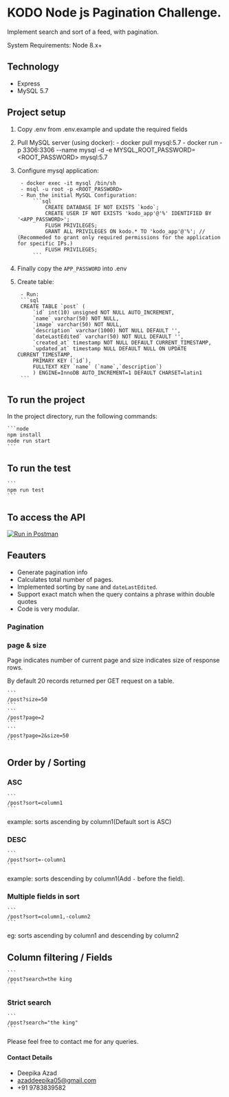 # KODO Node js Pagination Challenge.
Implement search and sort of a feed, with pagination. 

System Requirements: Node 8.x+

## Technology

* Express
* MySQL 5.7

## Project setup

1. Copy .env from .env.example and update the required fields

2. Pull MySQL server (using docker):
        - docker pull mysql:5.7
        - docker run -p 3306:3306 --name mysql -d -e MYSQL_ROOT_PASSWORD=<ROOT_PASSWORD> mysql:5.7

3. Configure mysql application:

        - docker exec -it mysql /bin/sh
        - msql -u root -p <ROOT_PASSWORD>
        - Run the initial MySQL Configuration:
            ```sql
                CREATE DATABASE IF NOT EXISTS `kodo`;
                CREATE USER IF NOT EXISTS 'kodo_app'@'%' IDENTIFIED BY '<APP_PASSWORD>';
                FLUSH PRIVILEGES;
                GRANT ALL PRIVILEGES ON kodo.* TO 'kodo_app'@'%'; // (Recommeded to grant only required permissions for the application for specific IPs.)
                FLUSH PRIVILEGES;
            ```

4. Finally copy the `APP_PASSWORD` into .env
5. Create table:

        - Run: 
        ```sql
        CREATE TABLE `post` (
            `id` int(10) unsigned NOT NULL AUTO_INCREMENT,
            `name` varchar(50) NOT NULL,
            `image` varchar(50) NOT NULL,
            `description` varchar(1000) NOT NULL DEFAULT '',
            `dateLastEdited` varchar(50) NOT NULL DEFAULT '',
            `created_at` timestamp NOT NULL DEFAULT CURRENT_TIMESTAMP,
            `updated_at` timestamp NULL DEFAULT NULL ON UPDATE CURRENT_TIMESTAMP,
            PRIMARY KEY (`id`),
            FULLTEXT KEY `name` (`name`,`description`)
            ) ENGINE=InnoDB AUTO_INCREMENT=1 DEFAULT CHARSET=latin1
        ```

## To run the project

In the project directory, run the following commands:

    ```node
    npm install
    node run start
    ```

## To run the test

    ```
    npm run test
    ```

## To access the API

[![Run in Postman](https://run.pstmn.io/button.svg)](https://app.getpostman.com/run-collection/7c564623edfe3ad6f149)

## Feauters

- Generate pagination info
- Calculates total number of pages.
- Implemented sorting by `name` and `dateLastEdited`.
- Support exact match when the query contains a phrase within double quotes
- Code is very modular.

### Pagination

### page & size

Page indicates number of current page and size indicates size of response rows.

By default 20 records returned per GET request on a table.

    ```
    /post?size=50
    ```
    ```
    /post?page=2
    ```
    ```
    /post?page=2&size=50
    ```

## Order by / Sorting

### ASC

    ```
    /post?sort=column1
    ```
example: sorts ascending by column1(Default sort is ASC)

### DESC

    ```
    /post?sort=-column1
    ```
example: sorts descending by column1(Add `-` before the field).

### Multiple fields in sort

    ```
    /post?sort=column1,-column2
    ```
eg: sorts ascending by column1 and descending by column2

## Column filtering / Fields

    ```
    /post?search=the king
    ```

### Strict search

    ```
    /post?search="the king"
    ```

Please feel free to contact me for any queries.

#### Contact Details

* Deepika Azad
* azaddeepika05@gmail.com
* +91 9783839582‬
